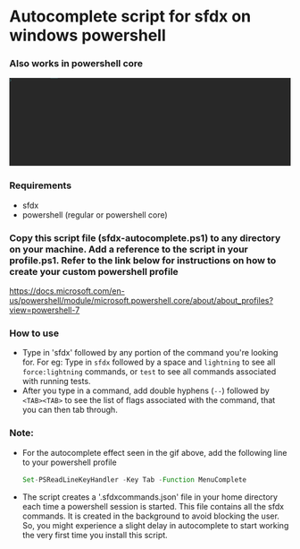 # Autocomplete script for sfdx on windows powershell

### Also works in powershell core

![](media/autocomplete.gif)

### Requirements

- sfdx
- powershell (regular or powershell core)

### Copy this script file (sfdx-autocomplete.ps1) to any directory on your machine. Add a reference to the script in your profile.ps1. Refer to the link below for instructions on how to create your custom powershell profile

https://docs.microsoft.com/en-us/powershell/module/microsoft.powershell.core/about/about_profiles?view=powershell-7

### How to use

- Type in 'sfdx' followed by any portion of the command you're looking for. For eg: Type in `sfdx` followed by a space and `lightning` to see all `force:lightning` commands, or `test` to see all commands associated with running tests.
- After you type in a command, add double hyphens (`--`) followed by `<TAB><TAB>` to see the list of flags associated with the command, that you can then tab through.

### Note:

- For the autocomplete effect seen in the gif above, add the following line to your powershell profile
  ```js
  Set-PSReadLineKeyHandler -Key Tab -Function MenuComplete
  ```
- The script creates a '.sfdxcommands.json' file in your home directory each time a powershell session is started. This file contains all the sfdx commands. It is created in the background to avoid blocking the user. So, you might experience a slight delay in autocomplete to start working the very first time you install this script.
